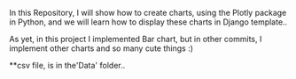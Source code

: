 In this Repository, I will show how to create charts, using the Plotly package in Python, and we will learn how to display these charts in Django template..

As yet, in this project I implemented Bar chart, but in other commits, I implement other charts and so many cute things :)

**csv file, is in the'Data' folder..

